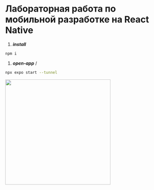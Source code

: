 # Лабораторная работа по мобильной разработке на React Native

1. **_install_** 

```bash
npm i
```

1. **_open-app_** / 
   
```bash
npx expo start --tunnel
```
<img width="333px" src="Expo\expo-homework\assets\image.png" />
